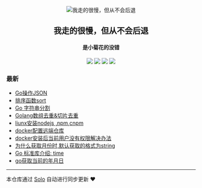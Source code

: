 <p align="center"><img alt="我走的很慢，但从不会后退" src="https://static.b3log.org/images/brand/solo-32.png"></p><h2 align="center">
我走的很慢，但从不会后退
</h2>

<h4 align="center">是小菊花的没错</h4>
<p align="center"><a title="我走的很慢，但从不会后退" target="_blank" href="https://github.com/sunjvhui/solo-blog"><img src="https://img.shields.io/github/last-commit/sunjvhui/solo-blog.svg?style=flat-square&color=FF9900"></a>
<a title="GitHub repo size in bytes" target="_blank" href="https://github.com/sunjvhui/solo-blog"><img src="https://img.shields.io/github/repo-size/sunjvhui/solo-blog.svg?style=flat-square"></a>
<a title="Solo Version" target="_blank" href="https://github.com/b3log/solo/releases"><img src="https://img.shields.io/badge/solo-3.6.5-f1e05a.svg?style=flat-square&color=blueviolet"></a>
<a title="Hits" target="_blank" href="https://github.com/b3log/hits"><img src="https://hits.b3log.org/sunjvhui/solo-blog.svg"></a></p>

### 最新

* [Go操作JSON](https://www.sunjuhui.top/articles/2019/09/18/1568775892833.html)
* [排序函数sort](https://www.sunjuhui.top/articles/2019/09/16/1568600367608.html)
* [Go 字符串分割](https://www.sunjuhui.top/articles/2019/09/12/1568281919063.html)
* [Golang数组去重&切片去重](https://www.sunjuhui.top/articles/2019/09/12/1568281838847.html)
* [liunx安装nodejs ,npm,cnpm](https://www.sunjuhui.top/articles/2019/08/27/1566888203251.html)
* [docker配置远端仓库](https://www.sunjuhui.top/articles/2019/08/13/1565676539061.html)
* [docker安装后当前用户没有权限解决办法](https://www.sunjuhui.top/articles/2019/08/13/1565675805736.html)
* [为什么获取月份时,默认获取的格式为string](https://www.sunjuhui.top/articles/2019/07/22/1563788701809.html)
* [Go 标准库介绍: time](https://www.sunjuhui.top/articles/2019/07/22/1563777042709.html)
* [go获取当前的年月日](https://www.sunjuhui.top/articles/2019/07/19/1563527565314.html)



---

本仓库通过 [Solo](https://github.com/b3log/solo) 自动进行同步更新 ❤️ 